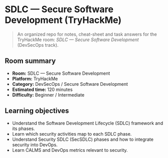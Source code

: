 # SDLC — Secure Software Development (TryHackMe)


> An organized repo for notes, cheat-sheet and task answers for the TryHackMe room: *SDLC — Secure Software Development* (DevSecOps track).


## Room summary
- **Room:** SDLC — Secure Software Development
- **Platform:** TryHackMe
- **Category:** DevSecOps / Secure Software Development
- **Estimated time:** 120 minutes
- **Difficulty:** Beginner / Intermediate


## Learning objectives
- Understand the Software Development Lifecycle (SDLC) framework and its phases.
- Learn which security activities map to each SDLC phase.
- Understand Security SDLC (SecSDLC) phases and how to integrate security into DevOps.
- Learn CALMS and DevOps metrics relevant to security.
